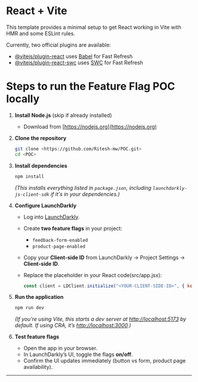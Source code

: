 # React + Vite

This template provides a minimal setup to get React working in Vite with HMR and some ESLint rules.

Currently, two official plugins are available:

- [@vitejs/plugin-react](https://github.com/vitejs/vite-plugin-react/blob/main/packages/plugin-react) uses [Babel](https://babeljs.io/) for Fast Refresh
- [@vitejs/plugin-react-swc](https://github.com/vitejs/vite-plugin-react/blob/main/packages/plugin-react-swc) uses [SWC](https://swc.rs/) for Fast Refresh


# Steps to run the Feature Flag POC locally

1. **Install Node.js** (skip if already installed)

   * Download from [https://nodejs.org](https://nodejs.org)
   

2. **Clone the repository**

   ```bash
   git clone <https://github.com/Ritesh-mw/POC.git>
   cd <POC>
   ```

3. **Install dependencies**

   ```bash
   npm install
   ```

   *(This installs everything listed in `package.json`, including `launchdarkly-js-client-sdk` if it's in your dependencies.)*

4. **Configure LaunchDarkly**

   * Log into [LaunchDarkly](https://launchdarkly.com).
   * Create **two feature flags** in your project:

     * `feedback-form-enabled`
     * `product-page-enabled`
   * Copy your **Client-side ID** from LaunchDarkly → Project Settings → **Client-side ID**.
   * Replace the placeholder in your React code(src/app.jsx):

     ```js
     const client = LDClient.initialize("<YOUR-CLIENT-SIDE-ID>", { key: "anonymous-user" });
     ```

5. **Run the application**

   ```bash
   npm run dev
   ```

   *(If you’re using Vite, this starts a dev server at [http://localhost:5173](http://localhost:5173) by default. If using CRA, it’s [http://localhost:3000](http://localhost:3000).)*

6. **Test feature flags**

   * Open the app in your browser.
   * In LaunchDarkly’s UI, toggle the flags **on/off**.
   * Confirm the UI updates immediately (button vs form, product page availability).

---


